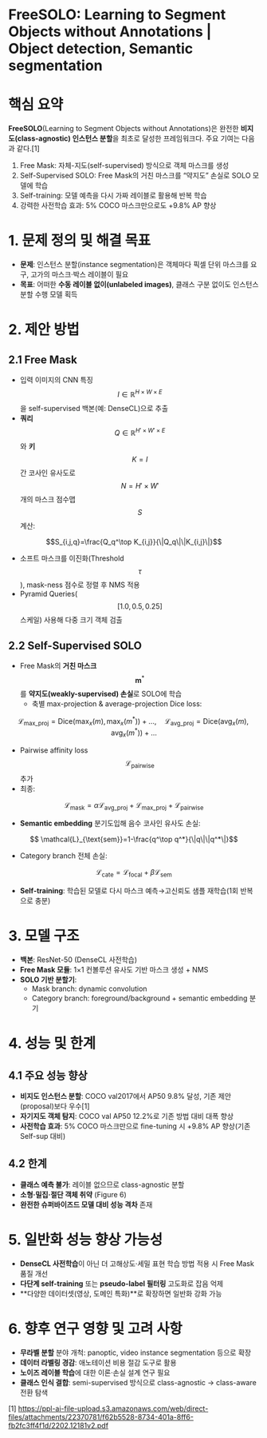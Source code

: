 # FreeSOLO: Learning to Segment Objects without Annotations | Object detection, Semantic segmentation
# 핵심 요약

**FreeSOLO**(Learning to Segment Objects without Annotations)은 완전한 **비지도(class-agnostic) 인스턴스 분할**을 최초로 달성한 프레임워크다. 주요 기여는 다음과 같다.[1]
1. Free Mask: 자체-지도(self-supervised) 방식으로 객체 마스크를 생성  
2. Self-Supervised SOLO: Free Mask의 거친 마스크를 “약지도” 손실로 SOLO 모델에 학습  
3. Self-training: 모델 예측을 다시 가짜 레이블로 활용해 반복 학습  
4. 강력한 사전학습 효과: 5% COCO 마스크만으로도 +9.8% AP 향상  

# 1. 문제 정의 및 해결 목표  
- **문제**: 인스턴스 분할(instance segmentation)은 객체마다 픽셀 단위 마스크를 요구, 고가의 마스크·박스 레이블이 필요  
- **목표**: 어떠한 **수동 레이블 없이(unlabeled images)**, 클래스 구분 없이도 인스턴스 분할 수행 모델 획득  

# 2. 제안 방법  
## 2.1 Free Mask  
- 입력 이미지의 CNN 특징 $$I \in \mathbb{R}^{H\times W\times E}$$을 self-supervised 백본(예: DenseCL)으로 추출  
- **쿼리** $$Q\in\mathbb{R}^{H'\times W'\times E}$$와 **키** $$K=I$$ 간 코사인 유사도로 $$N=H'\times W'$$ 개의 마스크 점수맵 $$S$$ 계산:  

$$S_{i,j,q}=\frac{Q_q^\top K_{i,j}}{\|Q_q\|\|K_{i,j}\|}$$  

- 소프트 마스크를 이진화(Threshold $$\tau$$), mask-ness 점수로 정렬 후 NMS 적용  
- Pyramid Queries($$[1.0,0.5,0.25]$$ 스케일) 사용해 다중 크기 객체 검출  

## 2.2 Self-Supervised SOLO  
- Free Mask의 **거친 마스크** $$\mathbf{m}^*$$를 **약지도(weakly-supervised) 손실**로 SOLO에 학습  
  - 축별 max-projection & average-projection Dice loss:  

```math
      \mathcal{L}_{\text{max\_proj}}=\text{Dice}(\max_x(m),\max_x(m^*))+\dots,\quad
      \mathcal{L}_{\text{avg\_proj}}=\text{Dice}(\mathrm{avg}_x(m),\mathrm{avg}_x(m^*))+\dots
```  
  
  - Pairwise affinity loss $$\mathcal{L}_{\text{pairwise}}$$ 추가  
  - 최종:

```math
\mathcal{L}_{\text{mask}}= \alpha\mathcal{L}_{\text{avg\_proj}} + \mathcal{L}_{\text{max\_proj}} + \mathcal{L}_{\text{pairwise}}
```

- **Semantic embedding** 분기도입해 음수 코사인 유사도 손실:  

```math
    \mathcal{L}_{\text{sem}}=1-\frac{q^\top q^*}{\|q\|\|q^*\|}
```

- Category branch 전체 손실:

```math
\mathcal{L}_{\text{cate}}=\mathcal{L}_{\text{focal}}+\beta\mathcal{L}_{\text{sem}}
```
- **Self-training**: 학습된 모델로 다시 마스크 예측→고신뢰도 샘플 재학습(1회 반복으로 충분)  

# 3. 모델 구조  
- **백본**: ResNet-50 (DenseCL 사전학습)  
- **Free Mask 모듈**: 1×1 컨볼루션 유사도 기반 마스크 생성 + NMS  
- **SOLO 기반 분할기**:  
  - Mask branch: dynamic convolution  
  - Category branch: foreground/background + semantic embedding 분기  

# 4. 성능 및 한계  
## 4.1 주요 성능 향상  
- **비지도 인스턴스 분할**: COCO val2017에서 AP50 9.8% 달성, 기존 제안(proposal)보다 우수[1]
- **자기지도 객체 탐지**: COCO val AP50 12.2%로 기존 방법 대비 대폭 향상  
- **사전학습 효과**: 5% COCO 마스크만으로 fine-tuning 시 +9.8% AP 향상(기존 Self-sup 대비)  

## 4.2 한계  
- **클래스 예측 불가**: 레이블 없으므로 class-agnostic 분할  
- **소형·밀집·절단 객체 취약** (Figure 6)  
- **완전한 슈퍼바이즈드 모델 대비 성능 격차** 존재  

# 5. 일반화 성능 향상 가능성  
- **DenseCL 사전학습**이 아닌 더 고해상도·세밀 표현 학습 방법 적용 시 Free Mask 품질 개선  
- **다단계 self-training** 또는 **pseudo-label 필터링** 고도화로 잡음 억제  
- **다양한 데이터셋(영상, 도메인 특화)**로 확장하면 일반화 강화 가능  

# 6. 향후 연구 영향 및 고려 사항  
- **무라벨 분할** 분야 개척: panoptic, video instance segmentation 등으로 확장  
- **데이터 라벨링 경감**: 애노테이션 비용 절감 도구로 활용  
- **노이즈 레이블 학습**에 대한 이론·손실 설계 연구 필요  
- **클래스 인식 결합**: semi-supervised 방식으로 class-agnostic → class-aware 전환 탐색

[1] https://ppl-ai-file-upload.s3.amazonaws.com/web/direct-files/attachments/22370781/f62b5528-8734-401a-8ff6-fb2fc3ff4f1d/2202.12181v2.pdf
